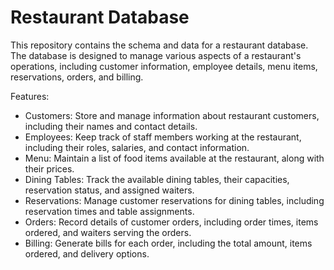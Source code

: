 # Restaurant Database

This repository contains the schema and data for a restaurant database. The database is designed to manage various aspects of a restaurant's operations, including customer information, employee details, menu items, reservations, orders, and billing.

Features:

* Customers: 
Store and manage information about restaurant customers, including their names and contact details.
* Employees:
Keep track of staff members working at the restaurant, including their roles, salaries, and contact information.
* Menu:
Maintain a list of food items available at the restaurant, along with their prices.
* Dining Tables:
Track the available dining tables, their capacities, reservation status, and assigned waiters.
* Reservations:
Manage customer reservations for dining tables, including reservation times and table assignments.
* Orders:
Record details of customer orders, including order times, items ordered, and waiters serving the orders.
* Billing:
Generate bills for each order, including the total amount, items ordered, and delivery options.
